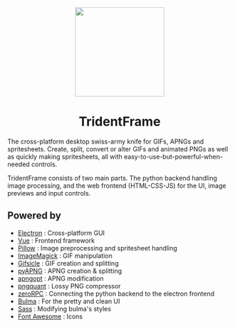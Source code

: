 <div align="center">
  <a href="https://stahlferro.github.io/softwares/tridentframe">
    <img width="200" height="200" src="https://stahlferro.github.io/logos/TridentFrame_cyan_200px_opt.png">
  </a>
  <h1>TridentFrame</h1>
</div>

The cross-platform desktop swiss-army knife for GIFs, APNGs and spritesheets. Create, split, convert or alter GIFs and animated PNGs as well as quickly making spritesheets, all with easy-to-use-but-powerful-when-needed controls.

TridentFrame consists of two main parts. The python backend handling image processing, and the web frontend (HTML-CSS-JS) for the UI, image previews and input controls.

## Powered by

* [Electron](https://electronjs.org/) : Cross-platform GUI
* [Vue](https://vuejs.org/) : Frontend framework
* [Pillow](https://python-pillow.org/) : Image preprocessing and spritesheet handling
* [ImageMagick](https://imagemagick.org/index.php) : GIF manipulation
* [Gifsicle](https://www.lcdf.org/gifsicle/) : GIF creation and splitting
* [pyAPNG](https://github.com/eight04/pyAPNG) : APNG creation & splitting
* [apngopt](https://sourceforge.net/projects/apng/files/APNG_Optimizer/) : APNG modification
* [pngquant](https://pngquant.org/) : Lossy PNG compressor
* [zeroRPC](https://www.zerorpc.io/) : Connecting the python backend to the electron frontend
* [Bulma](https://bulma.io/) : For the pretty and clean UI
* [Sass](https://sass-lang.com/) : Modifying bulma's styles
* [Font Awesome](https://fontawesome.com/) : Icons
